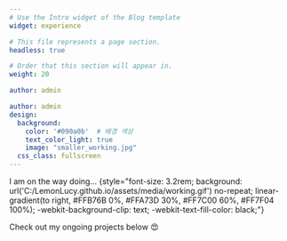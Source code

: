 ```yaml
---
# Use the Intro widget of the Blog template
widget: experience

# This file represents a page section.
headless: true

# Order that this section will appear in.
weight: 20

author: admin

author: admin
design:
  background:
    color: '#090a0b'  # 배경 색상
    text_color_light: true
    image: "smaller_working.jpg"
  css_class: fullscreen
---
```


I am on the way doing...
{style="font-size: 3.2rem; background: url('C:/LemonLucy.github.io/assets/media/working.gif') no-repeat; linear-gradient(to right, #FFB76B 0%, #FFA73D 30%, #FF7C00 60%, #FF7F04 100%); -webkit-background-clip: text; -webkit-text-fill-color: black;"}

Check out my ongoing projects below 😍
